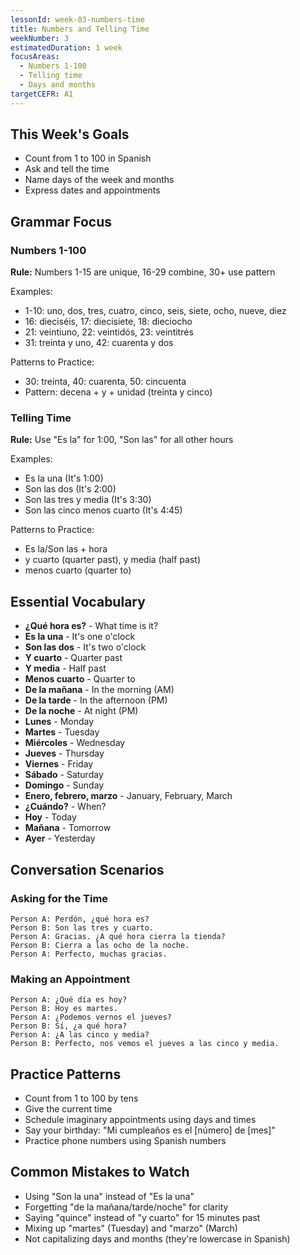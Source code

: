 ```yaml
---
lessonId: week-03-numbers-time
title: Numbers and Telling Time
weekNumber: 3
estimatedDuration: 1 week
focusAreas:
  - Numbers 1-100
  - Telling time
  - Days and months
targetCEFR: A1
---
```


## This Week's Goals

- Count from 1 to 100 in Spanish
- Ask and tell the time
- Name days of the week and months
- Express dates and appointments

## Grammar Focus

### Numbers 1-100

**Rule:** Numbers 1-15 are unique, 16-29 combine, 30+ use pattern

Examples:
- 1-10: uno, dos, tres, cuatro, cinco, seis, siete, ocho, nueve, diez
- 16: dieciséis, 17: diecisiete, 18: dieciocho
- 21: veintiuno, 22: veintidós, 23: veintitrés
- 31: treinta y uno, 42: cuarenta y dos

Patterns to Practice:
- 30: treinta, 40: cuarenta, 50: cincuenta
- Pattern: decena + y + unidad (treinta y cinco)

### Telling Time

**Rule:** Use "Es la" for 1:00, "Son las" for all other hours

Examples:
- Es la una (It's 1:00)
- Son las dos (It's 2:00)
- Son las tres y media (It's 3:30)
- Son las cinco menos cuarto (It's 4:45)

Patterns to Practice:
- Es la/Son las + hora
- y cuarto (quarter past), y media (half past)
- menos cuarto (quarter to)

## Essential Vocabulary

- **¿Qué hora es?** - What time is it?
- **Es la una** - It's one o'clock
- **Son las dos** - It's two o'clock
- **Y cuarto** - Quarter past
- **Y media** - Half past
- **Menos cuarto** - Quarter to
- **De la mañana** - In the morning (AM)
- **De la tarde** - In the afternoon (PM)
- **De la noche** - At night (PM)
- **Lunes** - Monday
- **Martes** - Tuesday
- **Miércoles** - Wednesday
- **Jueves** - Thursday
- **Viernes** - Friday
- **Sábado** - Saturday
- **Domingo** - Sunday
- **Enero, febrero, marzo** - January, February, March
- **¿Cuándo?** - When?
- **Hoy** - Today
- **Mañana** - Tomorrow
- **Ayer** - Yesterday

## Conversation Scenarios

### Asking for the Time

```
Person A: Perdón, ¿qué hora es?
Person B: Son las tres y cuarto.
Person A: Gracias. ¿A qué hora cierra la tienda?
Person B: Cierra a las ocho de la noche.
Person A: Perfecto, muchas gracias.
```

### Making an Appointment

```
Person A: ¿Qué día es hoy?
Person B: Hoy es martes.
Person A: ¿Podemos vernos el jueves?
Person B: Sí, ¿a qué hora?
Person A: ¿A las cinco y media?
Person B: Perfecto, nos vemos el jueves a las cinco y media.
```

## Practice Patterns

- Count from 1 to 100 by tens
- Give the current time
- Schedule imaginary appointments using days and times
- Say your birthday: "Mi cumpleaños es el [número] de [mes]"
- Practice phone numbers using Spanish numbers

## Common Mistakes to Watch

- Using "Son la una" instead of "Es la una"
- Forgetting "de la mañana/tarde/noche" for clarity
- Saying "quince" instead of "y cuarto" for 15 minutes past
- Mixing up "martes" (Tuesday) and "marzo" (March)
- Not capitalizing days and months (they're lowercase in Spanish)
